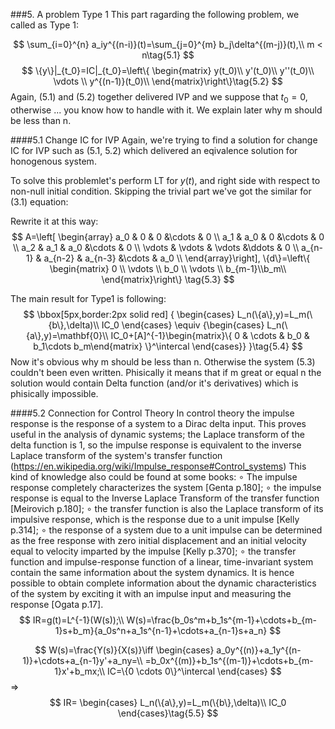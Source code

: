 ###5. A problem Type 1
This part ragarding the following problem, we called as Type 1:

$$
\sum_{i=0}^{n} a_iy^{(n-i)}(t)=\sum_{j=0}^{m} b_j\delta^{(m-j)}(t),\\
m < n\tag{5.1}
$$
$$
    \{y\}|_{t_0}=IC|_{t_0}=\left\{
    \begin{matrix}
    y(t_0)\\
    y'(t_0)\\
    y''(t_0)\\
    \vdots \\ 
    y^{(n-1)}(t_0)\\ 
    \end{matrix}\right\}\tag{5.2}
$$
Again, (5.1) and (5.2) together delivered IVP and we suppose that $t_0=0$, otherwise ... you know how to handle with it. We explain later why m should be less than n.

####5.1 Change IC for IVP
Again, we're trying to find a solution for change IC for IVP such as (5.1, 5.2) which delivered an eqivalence solution for honogenous system.

To solve this problemlet's perform LT for $y(t)$, and right side with respect to non-null initial condition.
Skipping the trivial part we've got the similar for (3.1) equation:

Rewrite it at this way:
$$
A=\left[
    \begin{array}
    a_0 & 0 & 0 &\cdots & 0 \\
    a_1 & a_0 & 0 &\cdots & 0 \\
    a_2 & a_1 & a_0 &\cdots & 0 \\
    \vdots & \vdots & \vdots &\ddots & 0 \\
    a_{n-1} & a_{n-2} & a_{n-3} &\cdots & a_0 \\
    \end{array}\right],
    \{d\}=\left\{
    \begin{matrix} 0 \\ \vdots \\ b_0 \\ \vdots \\ b_{m-1}\\b_m\\ \end{matrix}\right\}
    \tag{5.3}
$$

The main result for Type1 is following:
$$
\bbox[5px,border:2px solid red]
{
\begin{cases}
L_n(\{a\},y)=L_m(\{b\},\delta)\\
IC_0
\end{cases}
\equiv
{\begin{cases}
L_n(\{a\},y)=\mathbf{0}\\
IC_0+[A]^{-1}\begin{matrix}\{  0 & \cdots & b_0 & b_1\cdots b_m\end{matrix} \}^\intercal
\end{cases}}
}\tag{5.4}
$$
Now it's obvious why m should be less than n. Otherwise the system (5.3) couldn't been even written. Phisically it means that if m great or equal n the solution would contain Delta function (and/or it's derivatives) which is phisically impossible.

####5.2 Connection for Control Theory
In control theory the impulse response is the response of a system to a Dirac delta input. This proves useful in the analysis of dynamic systems; the Laplace transform of the delta function is 1, so the impulse response is equivalent to the inverse Laplace transform of the system's transfer function (https://en.wikipedia.org/wiki/Impulse_response#Control_systems)
This kind of knowledge also could be found at some books:
$\circ$ The impulse response completely characterizes the system [Genta p.180];
$\circ$ the impulse response is equal to the Inverse Laplace Transform of the transfer function [Meirovich p.180];
$\circ$ the transfer function is also the Laplace transform of its impulsive response, which is the response due to a unit impulse [Kelly p.314];
$\circ$ the response of a system due to a unit impulse can be determined as the free response
with zero initial displacement and an initial velocity equal to velocity imparted by the
impulse [Kelly p.370];
$\circ$  the transfer function and impulse-response function of a linear, time-invariant system contain the same information about the system dynamics. It is hence possible to obtain complete information about the dynamic characteristics of the system by exciting it with an impulse input and measuring the response [Ogata p.17].
$$
IR=g(t)=L^{-1}(W(s));\\
W(s)=\frac{b_0s^m+b_1s^{m-1}+\cdots+b_{m-1}s+b_m}{a_0s^n+a_1s^{n-1}+\cdots+a_{n-1}s+a_n}
$$

$$
W(s)=\frac{Y(s)}{X(s)}\iff
\begin{cases}
a_0y^{(n)}+a_1y^{(n-1)}+\cdots+a_{n-1}y'+a_ny=\\
=b_0x^{(m)}+b_1s^{(m-1)}+\cdots+b_{m-1}x'+b_mx;\\
IC=\{0 \cdots 0\}^\intercal
\end{cases}
$$
$\Rightarrow$
$$
IR=
\begin{cases}
L_n(\{a\},y)=L_m(\{b\},\delta)\\
IC_0
\end{cases}\tag{5.5}
$$

